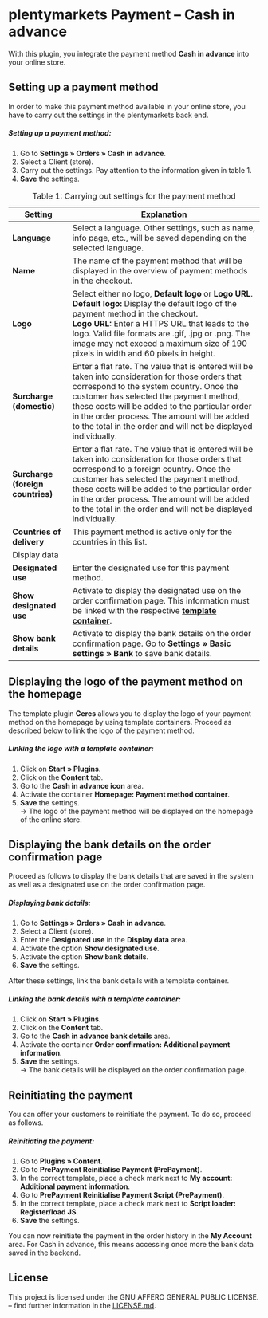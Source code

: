 # plentymarkets Payment – Cash in advance

With this plugin, you integrate the payment method **Cash in advance** into your online store.

## Setting up a payment method

In order to make this payment method available in your online store, you have to carry out the settings in the plentymarkets back end.

##### Setting up a payment method:

1. Go to **Settings&nbsp;» Orders&nbsp;» Cash in advance**. 
2. Select a Client (store). 
3. Carry out the settings. Pay attention to the information given in table 1. 
4. **Save** the settings.

<table>
<caption>Table 1: Carrying out settings for the payment method</caption>
	<thead>
		<th>
			Setting
		</th>
		<th>
			Explanation
		</th>
	</thead>
	<tbody>
        <tr>
			<td>
				<b>Language</b>
			</td>
			<td>
				Select a language. Other settings, such as name, info page, etc., will be saved depending on the selected language.
			</td>
		</tr>
        <tr>
			<td>
				<b>Name</b>
			</td>
			<td>
				The name of the payment method that will be displayed in the overview of payment methods in the checkout.
			</td>
		</tr>
		<!--tr>
			<td>
				<b>Infoseite</b>
			</td>
			<td>
				Als <a href="https://www.plentymarkets.eu/handbuch/payment/bankdaten-verwalten/#2-2"><strong>Information zur Zahlungsart</strong></a> eine Kategorieseite vom Typ <strong>Content</strong> anlegen oder die URL einer Webseite eingeben.
			</td>
		</tr-->
		<tr>
			<td>
				<b>Logo</b>
			</td>
			<td>
			Select either no logo, <strong>Default logo</strong> or <strong>Logo URL</strong>.<br /><strong>Default logo:</strong> Display the default logo of the payment method in the checkout.<br /><strong>Logo URL:</strong> Enter a HTTPS URL that leads to the logo. Valid file formats are .gif, .jpg or .png. The image may not exceed a maximum size of 190 pixels in width and 60 pixels in height.
			</td>
		</tr>
        <tr>
			<td>
				<b>Surcharge (domestic)</b>
			</td>
			<td>
Enter a flat rate. The value that is entered will be taken into consideration for those orders that correspond to the system country. Once the customer has selected the payment method, these costs will be added to the particular order in the order process. The amount will be added to the total in the order and will not be displayed individually.
		</tr>
		<tr>
			<td>
				<b>Surcharge (foreign countries)</b>
			</td>
			<td>
Enter a flat rate. The value that is entered will be taken into consideration for those orders that correspond to a foreign country. Once the customer has selected the payment method, these costs will be added to the particular order in the order process. The amount will be added to the total in the order and will not be displayed individually.
		</tr>
		<tr>
			<td>
				<b>Countries of delivery</b>
			</td>
			<td>
				This payment method is active only for the countries in this list.
			</td>
		</tr>
        <tr>
			<td colspan="2" class="th">Display data</td>  
		</tr>
		<tr>
			<td>
				<b>Designated use</b>
			</td>  
			<td>
			Enter the designated use for this payment method.
			</td>
		</tr>
		<tr>
			<td>
				<b>Show designated use</b>
			</td>  
			<td>
			Activate to display the designated use on the order confirmation page. This information must be linked with the respective <a href="#10."><strong>template container</strong></a>.
			</td>
		</tr>
		<tr>
			<td>
				<b>Show bank details</b>
			</td>  
			<td>
			Activate to display the bank details on the order confirmation page. Go to <strong>Settings » Basic settings » Bank</strong> to save bank details.
			</td>
		</tr>
	</tbody>
</table>

## Displaying the logo of the payment method on the homepage

The template plugin **Ceres** allows you to display the logo of your payment method on the homepage by using template containers. Proceed as described below to link the logo of the payment method.

##### Linking the logo with a template container:

1. Click on **Start&nbsp;» Plugins**. 
2. Click on the **Content** tab. 
3. Go to the **Cash in advance icon** area. 
4. Activate the container **Homepage: Payment method container**. 
5. **Save** the settings.<br />→ The logo of the payment method will be displayed on the homepage of the online store.

## Displaying the bank details on the order confirmation page <a id="10." name="10."></a>

Proceed as follows to display the bank details that are saved in the system as well as a designated use on the order confirmation page.

##### Displaying bank details:

1. Go to **Settings&nbsp;» Orders&nbsp;» Cash in advance**. 
2. Select a Client (store). 
3. Enter the **Designated use** in the **Display data** area. 
4. Activate the option **Show designated use**. 
5. Activate the option **Show bank details**. 
6. **Save** the settings.

After these settings, link the bank details with a template container.

##### Linking the bank details with a template container:

1. Click on **Start&nbsp;» Plugins**. 
2. Click on the **Content** tab. 
3. Go to the **Cash in advance bank details** area. 
4. Activate the container **Order confirmation: Additional payment information**. 
5. **Save** the settings.<br />→ The bank details will be displayed on the order confirmation page.

## Reinitiating the payment

You can offer your customers to reinitiate the payment. To do so, proceed as follows.

##### Reinitiating the payment:

1. Go to **Plugins » Content**.
2. Go to **PrePayment Reinitialise Payment (PrePayment)**.
3. In the correct template, place a check mark next to **My account: Additional payment information**.
4. Go to **PrePayment Reinitialise Payment Script (PrePayment)**.
5. In the correct template, place a check mark next to **Script loader: Register/load JS**.
6. **Save** the settings.

You can now reinitiate the payment in the order history in the **My Account** area. For Cash in advance, this means accessing once more the bank data saved in the backend.

## License

This project is licensed under the GNU AFFERO GENERAL PUBLIC LICENSE. – find further information in the [LICENSE.md](https://github.com/plentymarkets/plugin-payment-prepayment/blob/master/LICENSE.md).
